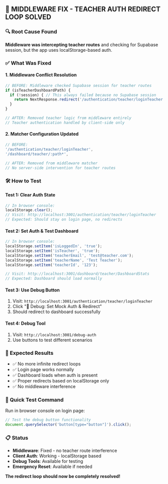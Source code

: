 ## 🎯 MIDDLEWARE FIX - TEACHER AUTH REDIRECT LOOP SOLVED

### 🔍 Root Cause Found
**Middleware was intercepting teacher routes** and checking for Supabase session, but the app uses localStorage-based auth.

### ✅ What Was Fixed

#### 1. **Middleware Conflict Resolution**
```typescript
// BEFORE: Middleware checked Supabase session for teacher routes
if (isTeacherDashboardPath) {
  if (!session) { // This always failed because no Supabase session
    return NextResponse.redirect('/authentication/teacher/loginTeacher');
  }
}

// AFTER: Removed teacher logic from middleware entirely
// Teacher authentication handled by client-side only
```

#### 2. **Matcher Configuration Updated**
```typescript
// BEFORE: 
'/authentication/teacher/loginTeacher',
'/dashboard/teacher/:path*',

// AFTER: Removed from middleware matcher
// No server-side intervention for teacher routes
```

### 🛠️ How to Test

#### **Test 1: Clear Auth State**
```javascript
// In browser console:
localStorage.clear();
// Visit: http://localhost:3001/authentication/teacher/loginTeacher
// Expected: Should stay on login page, no redirects
```

#### **Test 2: Set Auth & Test Dashboard**
```javascript
// In browser console:
localStorage.setItem('isLoggedIn', 'true');
localStorage.setItem('isTeacher', 'true');
localStorage.setItem('teacherEmail', 'test@teacher.com');
localStorage.setItem('teacherName', 'Test Teacher');
localStorage.setItem('teacherId', '123');

// Visit: http://localhost:3001/dashboard/teacher/DashboardStats
// Expected: Dashboard should load normally
```

#### **Test 3: Use Debug Button**
1. Visit: `http://localhost:3001/authentication/teacher/loginTeacher`
2. Click "🧪 Debug: Set Mock Auth & Redirect"
3. Should redirect to dashboard successfully

#### **Test 4: Debug Tool**
1. Visit: `http://localhost:3001/debug-auth`
2. Use buttons to test different scenarios

### 🚀 Expected Results
- ✅ No more infinite redirect loops
- ✅ Login page works normally
- ✅ Dashboard loads when auth is present
- ✅ Proper redirects based on localStorage only
- ✅ No middleware interference

### 🧪 Quick Test Command
Run in browser console on login page:
```javascript
// Test the debug button functionality
document.querySelector('button[type="button"]').click();
```

### 📋 Status
- **Middleware**: Fixed - no teacher route interference
- **Client Auth**: Working - localStorage based
- **Debug Tools**: Available for testing
- **Emergency Reset**: Available if needed

**The redirect loop should now be completely resolved!**
